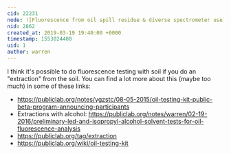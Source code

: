 ```yaml
---
cid: 22231
node: ![Fluorescence from oil spill residue & diverse spectrometer use](../notes/warren/7-18-2012/fluorescence-oil-spill-residue-diverse-spectrometer-use)
nid: 2862
created_at: 2019-03-19 19:40:00 +0000
timestamp: 1553024400
uid: 1
author: warren
---
```


 I think it's possible to do fluorescence testing with soil if you do an "extraction" from the soil. You can find a lot more about this (maybe too much) in some of these links:

* https://publiclab.org/notes/ygzstc/08-05-2015/oil-testing-kit-public-beta-program-announcing-participants
* Extractions with alcohol: https://publiclab.org/notes/warren/02-19-2016/preliminary-led-and-isopropyl-alcohol-solvent-tests-for-oil-fluorescence-analysis
* https://publiclab.org/tag/extraction
* https://publiclab.org/wiki/oil-testing-kit
